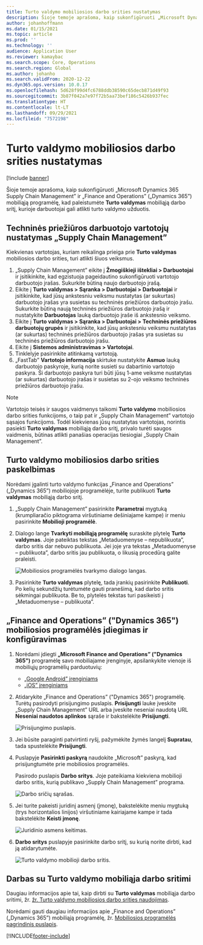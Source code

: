 ```yaml
---
title: Turto valdymo mobiliosios darbo srities nustatymas
description: Šioje temoje aprašoma, kaip sukonfigūruoti „Microsoft Dynamics 365 Supply Chain Management” ir „Finance and Operations” („Dynamics 365”) mobiliąją programėlę ir paleisti Turto valdymo mobiliąją darbo sritį, kurią darbuotojai gali naudoti atlikti turto valdymo užduotis.
author: johanhoffmann
ms.date: 01/15/2021
ms.topic: article
ms.prod: ''
ms.technology: ''
audience: Application User
ms.reviewer: kamaybac
ms.search.scope: Core, Operations
ms.search.region: Global
ms.author: johanho
ms.search.validFrom: 2020-12-22
ms.dyn365.ops.version: 10.0.17
ms.openlocfilehash: 5d628f99d4fc6788ddb38590c65decb871d49f93
ms.sourcegitcommit: 3b87f042a7e97f72b5aa73bef186c5426b937fec
ms.translationtype: HT
ms.contentlocale: lt-LT
ms.lasthandoff: 09/29/2021
ms.locfileid: "7572198"
---
```

# <a name="set-up-the-asset-management-mobile-workspace"></a>Turto valdymo mobiliosios darbo srities nustatymas

[!include [banner](../includes/banner.md)]

Šioje temoje aprašoma, kaip sukonfigūruoti „Microsoft Dynamics 365 Supply Chain Management” ir „Finance and Operations” („Dynamics 365”) mobiliąją programėlę, kad paleistumėte **Turto valdymas** mobiliąją darbo sritį, kurioje darbuotojai gali atlikti turto valdymo užduotis.

## <a name="set-up-maintenance-worker-users-in-supply-chain-management"></a>Techninės priežiūros darbuotojo vartotojų nustatymas „Supply Chain Management”

Kiekvienas vartotojas, kuriam reikalinga prieiga prie **Turto valdymas** mobiliosios darbo srities, turi atlikti šiuos veiksmus.

1. „Supply Chain Management” eikite į **Žmogiškieji ištekliai \> Darbuotojai** ir įsitikinkite, kad egzistuoja pageidautino sukonfigūruoti vartotojo darbuotojo įrašas. Sukurkite būtiną naujo darbuotojo įrašą.
1. Eikite į **Turto valdymas \> Sąranka \> Darbuotojai \> Darbuotojai** ir įsitikinkite, kad jūsų ankstesniu veiksmu nustatytas (ar sukurtas) darbuotojo įrašas yra susietas su techninės priežiūros darbuotojo įrašu. Sukurkite būtiną naują techninės priežiūros darbuotojo įrašą ir nustatykite **Darbuotojas** lauką darbuotojo įraše iš ankstesnio veiksmo.
1. Eikite į **Turto valdymas \> Sąranka \> Darbuotojai \> Techninės priežiūros darbuotojų grupės** ir įsitikinkite, kad jūsų ankstesniu veiksmu nustatytas (ar sukurtas) techninės priežiūros darbuotojo įrašas yra susietas su techninės priežiūros darbuotojo įrašu.
1. Eikite į **Sistemos administravimas \> Vartotojai**.
1. Tinklelyje pasirinkite atitinkamą vartotoją.
1. „FastTab” **Vartotojo informacija** skirtuke nustatykite **Asmuo** lauką darbuotojo paskyroje, kurią norite susieti su dabartinio vartotojo paskyra. Ši darbuotojo paskyra turi būti jūsų 1-ame veiksme nustatytas (ar sukurtas) darbuotojo įrašas ir susietas su 2-ojo veiksmo techninės priežiūros darbuotojo įrašu.

> [!NOTE]
> Vartotojo teisės ir saugos vaidmenys taikomi **Turto valdymo** mobiliosios darbo srities funkcijoms, o taip pat ir „Supply Chain Management” vartotojo sąsajos funkcijoms. Todėl kiekvienas jūsų nustatytas vartotojas, norintis pasiekti **Turto valdymas** mobiliąją darbo sritį, privalo turėti saugos vaidmenis, būtinas atlikti panašias operacijas tiesiogiai „Supply Chain Management”.

## <a name="publish-the-asset-management-mobile-workspace"></a>Turto valdymo mobiliosios darbo srities paskelbimas

Norėdami įgalinti turto valdymo funkcijas „Finance and Operations” („Dynamics 365”) mobiliojoje programėlėje, turite publikuoti **Turto valdymas** mobiliąją darbo sritį.

1. „Supply Chain Management” pasirinkite **Parametrai** mygtuką (krumpliaračio piktograma viršutiniame dešiniajame kampe) ir meniu pasirinkite **Mobilioji programėlė**.
1. Dialogo lange **Tvarkyti mobiliąją programėlę** suraskite plytelę **Turto valdymas**. Joje pateiktas tekstas „Metaduomenyse – nepublikuota”, darbo sritis dar nebuvo publikuota. Jei joje yra tekstas „Metaduomenyse – publikuota”, darbo sritis jau publikuota, o likusią procedūrą galite praleisti.

    ![Mobiliosios programėlės tvarkymo dialogo langas.](media/mobile-workspaces.png "Mobiliosios programėlės tvarkymo dialogo langas")

1. Pasirinkite **Turto valdymas** plytelę, tada įrankių pasirinkite **Publikuoti**. Po kelių sekundžių turėtumėte gauti pranešimą, kad darbo sritis sėkmingai publikuota. Be to, plytelės tekstas turi pasikeisti į „Metaduomenyse – publikuota”.

## <a name="install-and-set-up-the-finance-and-operations-dynamics-365-mobile-app"></a>„Finance and Operations” ("Dynamics 365") mobiliosios programėlės įdiegimas ir konfigūravimas

1. Norėdami įdiegti **„Microsoft Finance and Operations” ("Dynamics 365")** programėlę savo mobiliajame įrenginyje, apsilankykite vienoje iš mobiliųjų programėlių parduotuvių:

    - [„Google Android” įrenginiams](https://go.microsoft.com/fwlink/?linkid=850662)
    - [„iOS” įrenginiams](https://go.microsoft.com/fwlink/?linkid=850663)

1. Atidarykite „Finance and Operations” ("Dynamics 365") programėlę. Turėtų pasirodyti prisijungimo puslapis. **Prisijungti** lauke įveskite „Supply Chain Management” URL arba įveskite neseniai naudotą URL **Neseniai naudotos aplinkos**  sąraše ir bakstelėkite **Prisijungti**.

    ![Prisijungimo puslapis.](media/mobile-app-sign-in.png "Prisijungimo puslapis")

1. Jei būsite paraginti patvirtinti ryšį, pažymėkite žymės langelį **Supratau**, tada spustelėkite **Prisijungti**.
1. Puslapyje **Pasirinkti paskyrą** naudokite „Microsoft” paskyrą, kad prisijungtumėte prie mobiliosios programėlės.

    Pasirodo puslapis **Darbo sritys**. Joje pateikiama kiekviena mobilioji darbo sritis, kurią publikavo „Supply Chain Management” programa.

    ![Darbo sričių sąrašas.](media/mobile-app-workspaces.png "Darbo sričių sąrašas")

1. Jei turite pakeisti juridinį asmenį (įmonę), bakstelėkite meniu mygtuką (trys horizontalios linijos) viršutiniame kairiajame kampe ir tada bakstelėkite **Keisti įmonę**.

    ![Juridinio asmens keitimas.](media/mobile-app-change-comp.png "Juridinio asmens keitimas")

1. **Darbo sritys** puslapyje pasirinkite darbo sritį, su kurią norite dirbti, kad ją atidarytumėte.

    ![Turto valdymo mobilioji darbo sritis.](media/mobile-app-asset-workspace.png "Turto valdymo mobilioji darbo sritis")

## <a name="work-with-the-asset-management-mobile-workspace"></a>Darbas su Turto valdymo mobiliąja darbo sritimi

Daugiau informacijos apie tai, kaip dirbti su **Turto valdymas** mobiliąja darbo sritimi, žr. [žr. Turto valdymo mobiliosios darbo srities naudojimas](asset-management-mobile-workspace.md).

Norėdami gauti daugiau informacijos apie „Finance and Operations” („Dynamics 365”) mobiliąją programėlę, žr. [Mobiliosios programėlės pagrindinis puslapis](../../fin-ops-core/dev-itpro/mobile-apps/Mobile-app-home-page.md).


[!INCLUDE[footer-include](../../includes/footer-banner.md)]